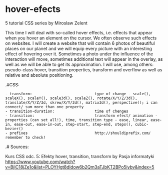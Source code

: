 # hover-efects
5 tutorial CSS series by Miroslaw Zelent

This time I will deal with so-called hover effects, i.e. effects that appear when you hover an element on the cursor. We often observe such effects on websites. I will create a website that will contain 6 photos of beautiful places on our planet and we will equip every picture with an interesting effect of hovering over it. Sometimes a photo under the influence of the interaction will move, sometimes additional text will appear in the overlay, as well as we will be able to get its approximation. I will use, among others: pseudo-class hover, transition properties, transform and overflow as well as relative and absolute positioning.


.#CSS:

	- transform: 							type of change - scale(), scaleX(), scaleY(), scale3d(), scaleZ(), rotate/X/Y/Z/3d(), translate/X/Y/Z/3d, skrew/X/Y/3d(), matrix3d(), perspective(); i can connect/ sum more than one property
	- transition-duration:					time of chenges
	- transition: 							transform efect/ animation - properties (can set all!), time, transition type - ease, linear, ease-in, ease-out, ease-in-out, step-start, step-end, steps(), cubic-bezier()
	- prefixes								http://shouldiprefix.com/ remember to check!
	
	
.# Sources:

Kurs CSS odc. 5: Efekty hover, transition, transform by Pasja informatyki https://www.youtube.com/watch?v=BjlC18jZe1o&list=PLOYHgt8dIdow6b2Qm3aTJbKT2BPo5iybv&index=5
